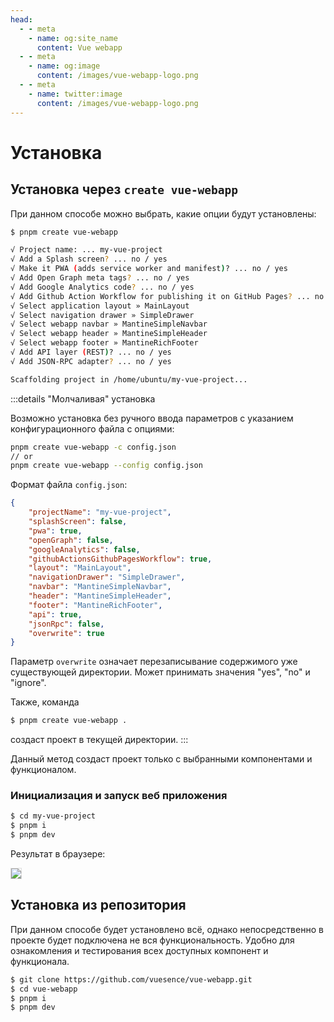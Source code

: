 ```yaml
---
head:
  - - meta
    - name: og:site_name
      content: Vue webapp
  - - meta
    - name: og:image
      content: /images/vue-webapp-logo.png
  - - meta
    - name: twitter:image
      content: /images/vue-webapp-logo.png
---
```


# Установка

## Установка через `create vue-webapp`

При данном способе можно выбрать, какие опции будут установлены:

```sh
$ pnpm create vue-webapp

√ Project name: ... my-vue-project
√ Add a Splash screen? ... no / yes
√ Make it PWA (adds service worker and manifest)? ... no / yes
√ Add Open Graph meta tags? ... no / yes
√ Add Google Analytics code? ... no / yes
√ Add Github Action Workflow for publishing it on GitHub Pages? ... no / yes
√ Select application layout » MainLayout
√ Select navigation drawer » SimpleDrawer
√ Select webapp navbar » MantineSimpleNavbar
√ Select webapp header » MantineSimpleHeader
√ Select webapp footer » MantineRichFooter
√ Add API layer (REST)? ... no / yes
√ Add JSON-RPC adapter? ... no / yes

Scaffolding project in /home/ubuntu/my-vue-project... 
```

:::details "Молчаливая" установка 

Возможно установка без ручного ввода параметров с указанием конфигурационного файла с опциями:

```bash
pnpm create vue-webapp -c config.json
// or 
pnpm create vue-webapp --config config.json
``` 

Формат файла `config.json`:

```json
{
    "projectName": "my-vue-project",
    "splashScreen": false,
    "pwa": true,
    "openGraph": false,
    "googleAnalytics": false,
    "githubActionsGithubPagesWorkflow": true,
    "layout": "MainLayout",
    "navigationDrawer": "SimpleDrawer",
    "navbar": "MantineSimpleNavbar",
    "header": "MantineSimpleHeader",
    "footer": "MantineRichFooter",
    "api": true,
    "jsonRpc": false,
    "overwrite": true
}
```
Параметр `overwrite` означает перезаписывание содержимого уже существующей директории. Может принимать значения "yes", "no" и "ignore".

Также, команда

```bash
$ pnpm create vue-webapp .
```
создаст проект в текущей директории.
:::

Данный метод создаст проект только с выбранными компонентами и функционалом.

### Инициализация и запуск веб приложения

```sh
$ cd my-vue-project
$ pnpm i
$ pnpm dev
```

Результат в браузере:

![](/images/vue-webapp/webapp-start.png)

## Установка из репозитория

При данном способе будет установлено всё, однако непосредственно в проекте будет подключена не вся функциональность. Удобно для ознакомления и тестирования всех доступных компонент и функционала.

```sh
$ git clone https://github.com/vuesence/vue-webapp.git
$ cd vue-webapp
$ pnpm i
$ pnpm dev
```

<style scoped>
img {
    border: 1px solid #ddd;
}
</style>